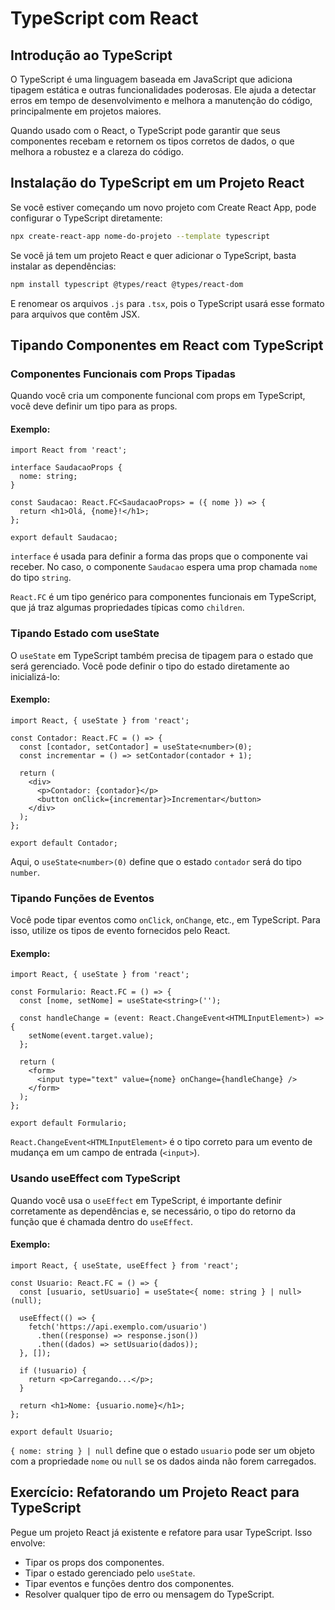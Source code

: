 
# TypeScript com React

## Introdução ao TypeScript

O TypeScript é uma linguagem baseada em JavaScript que adiciona tipagem estática e outras funcionalidades poderosas. Ele ajuda a detectar erros em tempo de desenvolvimento e melhora a manutenção do código, principalmente em projetos maiores.

Quando usado com o React, o TypeScript pode garantir que seus componentes recebam e retornem os tipos corretos de dados, o que melhora a robustez e a clareza do código.

## Instalação do TypeScript em um Projeto React

Se você estiver começando um novo projeto com Create React App, pode configurar o TypeScript diretamente:

```bash
npx create-react-app nome-do-projeto --template typescript
```

Se você já tem um projeto React e quer adicionar o TypeScript, basta instalar as dependências:

```bash
npm install typescript @types/react @types/react-dom
```

E renomear os arquivos `.js` para `.tsx`, pois o TypeScript usará esse formato para arquivos que contêm JSX.

## Tipando Componentes em React com TypeScript

### Componentes Funcionais com Props Tipadas

Quando você cria um componente funcional com props em TypeScript, você deve definir um tipo para as props.

#### Exemplo:

```tsx
import React from 'react';

interface SaudacaoProps {
  nome: string;
}

const Saudacao: React.FC<SaudacaoProps> = ({ nome }) => {
  return <h1>Olá, {nome}!</h1>;
};

export default Saudacao;
```

`interface` é usada para definir a forma das props que o componente vai receber. No caso, o componente `Saudacao` espera uma prop chamada `nome` do tipo `string`.

`React.FC` é um tipo genérico para componentes funcionais em TypeScript, que já traz algumas propriedades típicas como `children`.

### Tipando Estado com useState

O `useState` em TypeScript também precisa de tipagem para o estado que será gerenciado. Você pode definir o tipo do estado diretamente ao inicializá-lo:

#### Exemplo:

```tsx
import React, { useState } from 'react';

const Contador: React.FC = () => {
  const [contador, setContador] = useState<number>(0);
  const incrementar = () => setContador(contador + 1);

  return (
    <div>
      <p>Contador: {contador}</p>
      <button onClick={incrementar}>Incrementar</button>
    </div>
  );
};

export default Contador;
```

Aqui, o `useState<number>(0)` define que o estado `contador` será do tipo `number`.

### Tipando Funções de Eventos

Você pode tipar eventos como `onClick`, `onChange`, etc., em TypeScript. Para isso, utilize os tipos de evento fornecidos pelo React.

#### Exemplo:

```tsx
import React, { useState } from 'react';

const Formulario: React.FC = () => {
  const [nome, setNome] = useState<string>('');

  const handleChange = (event: React.ChangeEvent<HTMLInputElement>) => {
    setNome(event.target.value);
  };

  return (
    <form>
      <input type="text" value={nome} onChange={handleChange} />
    </form>
  );
};

export default Formulario;
```

`React.ChangeEvent<HTMLInputElement>` é o tipo correto para um evento de mudança em um campo de entrada (`<input>`).

### Usando useEffect com TypeScript

Quando você usa o `useEffect` em TypeScript, é importante definir corretamente as dependências e, se necessário, o tipo do retorno da função que é chamada dentro do `useEffect`.

#### Exemplo:

```tsx
import React, { useState, useEffect } from 'react';

const Usuario: React.FC = () => {
  const [usuario, setUsuario] = useState<{ nome: string } | null>(null);

  useEffect(() => {
    fetch('https://api.exemplo.com/usuario')
      .then((response) => response.json())
      .then((dados) => setUsuario(dados));
  }, []);

  if (!usuario) {
    return <p>Carregando...</p>;
  }

  return <h1>Nome: {usuario.nome}</h1>;
};

export default Usuario;
```

`{ nome: string } | null` define que o estado `usuario` pode ser um objeto com a propriedade `nome` ou `null` se os dados ainda não forem carregados.

## Exercício: Refatorando um Projeto React para TypeScript

Pegue um projeto React já existente e refatore para usar TypeScript. Isso envolve:

- Tipar os props dos componentes.
- Tipar o estado gerenciado pelo `useState`.
- Tipar eventos e funções dentro dos componentes.
- Resolver qualquer tipo de erro ou mensagem do TypeScript.
